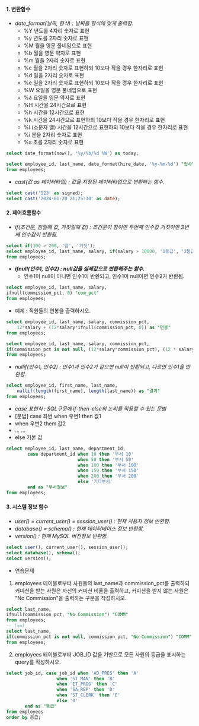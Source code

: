 #### 1. 변환함수
- *date_format(날짜, 형식) : 날짜를 형식에 맞게 출력함.*
	 - %Y 년도를 4자리 숫자로 표현 
	 - %y 년도를 2자리 숫자로 표현 
	 - %M 월을 영문 풀네임으로 표현 
	 - %b 월을 영문 약자로 표현 
	 - %m 월을 2자리 숫자로 표현 
	 - %c 월을 2자리 숫자로 표현하되 10보다 작을 경우 한자리로 표현 
	 - %d 일을 2자리 숫자로 표현 
	 - %e 일을 2자리 숫자로 표현하되 10보다 작을 경우 한자리로 표현 
	 - %W 요일을 영문 풀네임으로 표현 
	 - %a 요일을 영문 약자로 표현 
	 - %H 시간을 24시간으로 표현 
	 - %h 시간을 12시간으로 표현 
	 - %k 시간을 24시간으로 표현하되 10보다 작을 경우 한자리로 표현 
	 - %l (소문자 엘) 시간을 12시간으로 표현하되 10보다 작을 경우 한자리로 표현 
	 - %i 분을 2자리 숫자로 표현 
	 - %s 초를 2자리 숫자로 표현
```sql title:MySQL
select date_format(now(), '%y/%b/%d %W') as today;

select employee_id, last_name, date_format(hire_date, '%y-%m-%d') "입사일"
from employees;
```

- *cast(값 as 데이터타입) : 값을 지정된 데이터타입으로 변환하는 함수.*
```sql title:MySQL
select cast('123' as signed);
select cast('2024-01-20 21:25:30' as date);
```

#### 2. 제어흐름함수
- *if(조건문, 참일때 값, 거짓일때 값) : 조건문이 참이면 두번째 인수값 거짓이면 3번째 인수값이 반환됨.*
```sql title:MySQL
select if(100 > 200, '참', '거짓');
select employee_id, last_name, salary, if(salary > 10000, '1등급', '2등급') "Grade"
from employees;
```

- ***ifnull(인수1, 인수2) : null값을 실제값으로 변환해주는 함수.***
	- 인수1이 null이 아니면 인수1이 반환되고, 인수1이 null이면 인수2가 반환됨.
```sql title:MySQL
select employee_id, last_name, salary, 
ifnull(commission_pct, 0) "com_pct"
from employees;
```

- 예제 : 직원들의 연봉을 출력하시오.
```sql title:MySQL
select employee_id, last_name, salary, commission_pct,
	12*salary + (12*salary*ifnull(commission_pct, 0)) as "연봉"
from employees;

select employee_id, last_name, salary, commission_pct, 
if(commission_pct is not null, (12*salary*commission_pct), (12 * salary))
from employees;
```

- *nullif(인수1, 인수2) : 인수1과 인수2가 같으면 null이 반횐되고, 다르면 인수1을 반환함.*
```sql title:MySQL
select employee_id, first_name, last_name,
	nullif(length(first_name), length(last_name)) as "결괴"
from employees;
```

- *case 표현식 : SQL구문에 if-then-else의 논리를 적용할 수 있는 문법*
- \[문법] case 좌변 when 우변1 then 값1
-  when 우변2 them 값2
-  ...       ...
-  else 기본 값
```sql title:MySQL
select employee_id, last_name, department_id,
		case department_id when 10 then '부서 10'
						   when 50 then '부서 50'
						   when 100 then '부서 100'
                           when 150 then '부서 150'
                           when 200 then '부서 200'
                           else '기타부서'
		end as "부서정보"
from employees;
```

#### 3. 시스템 정보 함수
- *user() = current_user() = session_user() : 현재 사용자 정보 반환함.*
- *database() = schema() : 현재 데이터베이스 정보 반환함.*
- *version() : 현재 MySQL 버전정보 반환함.*
```sql title:MySQL
select user(), current_user(), session_user();
select database(), schema();
select version();
```



- 연습문제
1. employees 테이블로부터 사원들의 last_name과 commission_pct를 출력하되 커미션을 받는 사원은 자신의 커미션 비율을 출력하고, 커미션을 받지 않는 사원은 "No Commission"을 출력하는 구문을 작성하시오.
```sql title:MySQL
select last_name, 
ifnull(commission_pct, "No Commission") "COMM"
from employees;
-- (==)
select last_name, 
if(commission_pct is not null, commission_pct, "No Commission") "COMM"
from employees;
```

2. employees 테이블로부터 JOB_ID 값을 기반으로 모든 사원의 등급을 표시하는 query를 작성하시오.
```sql title:MySQL
select job_id, case job_id when 'AD_PRES' then 'A'
				   when 'ST_MAN' then 'B'
                   when 'IT_PROG' then 'C'
                   when 'SA_REP' then 'D'
                   when 'ST_CLERK' then 'E'
                   else '0'
	   end as "등급"
from employees
order by 등급;
```